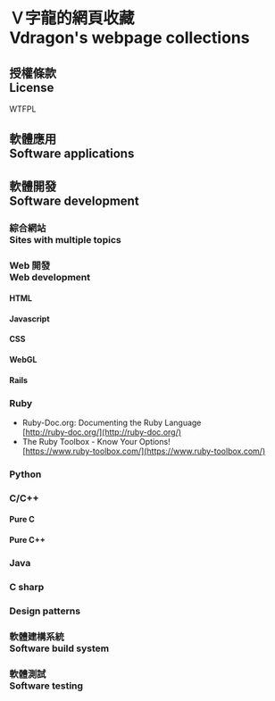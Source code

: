 # Ｖ字龍的網頁收藏<br />Vdragon's webpage collections
## 授權條款<br />License
WTFPL

## 軟體應用<br />Software applications
## 軟體開發<br />Software development
### 綜合網站<br />Sites with multiple topics
### Web 開發<br />Web development
#### HTML
#### Javascript
#### CSS
#### WebGL
#### Rails
### Ruby
* Ruby-Doc.org: Documenting the Ruby Language<br />[http://ruby-doc.org/](http://ruby-doc.org/)
* The Ruby Toolbox - Know Your Options!<br />[https://www.ruby-toolbox.com/](https://www.ruby-toolbox.com/)

### Python
### C/C++
#### Pure C
#### Pure C++
### Java
### C sharp
### Design patterns
### 軟體建構系統<br />Software build system
### 軟體測試<br />Software testing

